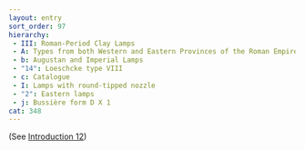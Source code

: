 ```yaml
---
layout: entry
sort_order: 97
hierarchy:
 - III: Roman-Period Clay Lamps
 - A: Types from both Western and Eastern Provinces of the Roman Empire
 - b: Augustan and Imperial Lamps
 - "14": Loeschcke type VIII
 - c: Catalogue
 - I: Lamps with round-tipped nozzle
 - "2": Eastern lamps
 - j: Bussière form D X 1
cat: 348
---
```


(See [Introduction 12](Introduction-12))
